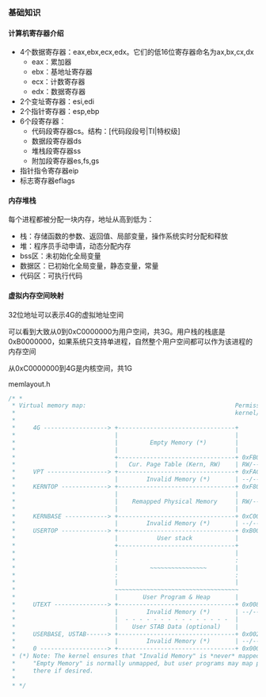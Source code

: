 ### 基础知识

#### 计算机寄存器介绍

- 4个数据寄存器：eax,ebx,ecx,edx。它们的低16位寄存器命名为ax,bx,cx,dx
  - eax：累加器
  - ebx：基地址寄存器
  - ecx：计数寄存器
  - edx：数据寄存器
- 2个变址寄存器：esi,edi
- 2个指针寄存器：esp,ebp
- 6个段寄存器：
  - 代码段寄存器cs。结构：[代码段段号|TI|特权级]
  - 数据段寄存器ds
  - 堆栈段寄存器ss
  - 附加段寄存器es,fs,gs
- 指针指令寄存器eip
- 标志寄存器eflags

#### 内存堆栈

每个进程都被分配一块内存，地址从高到低为：

- 栈：存储函数的参数、返回值、局部变量，操作系统实时分配和释放
- 堆：程序员手动申请，动态分配内存
- bss区：未初始化全局变量
- 数据区：已初始化全局变量，静态变量，常量
- 代码区：可执行代码

#### 虚拟内存空间映射

32位地址可以表示4G的虚拟地址空间

可以看到大致从0到0xC0000000为用户空间，共3G。用户栈的栈底是0xB0000000，如果系统只支持单进程，自然整个用户空间都可以作为该进程的内存空间

从0xC0000000到4G是内核空间，共1G

memlayout.h

```c
/* *
 * Virtual memory map:                                          Permissions
 *                                                              kernel/user
 *
 *     4G ------------------> +---------------------------------+
 *                            |                                 |
 *                            |         Empty Memory (*)        |
 *                            |                                 |
 *                            +---------------------------------+ 0xFB000000
 *                            |   Cur. Page Table (Kern, RW)    | RW/-- PTSIZE
 *     VPT -----------------> +---------------------------------+ 0xFAC00000
 *                            |        Invalid Memory (*)       | --/--
 *     KERNTOP -------------> +---------------------------------+ 0xF8000000
 *                            |                                 |
 *                            |    Remapped Physical Memory     | RW/-- KMEMSIZE
 *                            |                                 |
 *     KERNBASE ------------> +---------------------------------+ 0xC0000000
 *                            |        Invalid Memory (*)       | --/--
 *     USERTOP -------------> +---------------------------------+ 0xB0000000
 *                            |           User stack            |
 *                            +---------------------------------+
 *                            |                                 |
 *                            :                                 :
 *                            |         ~~~~~~~~~~~~~~~~        |
 *                            :                                 :
 *                            |                                 |
 *                            ~~~~~~~~~~~~~~~~~~~~~~~~~~~~~~~~~~~
 *                            |       User Program & Heap       |
 *     UTEXT ---------------> +---------------------------------+ 0x00800000
 *                            |        Invalid Memory (*)       | --/--
 *                            |  - - - - - - - - - - - - - - -  |
 *                            |    User STAB Data (optional)    |
 *     USERBASE, USTAB------> +---------------------------------+ 0x00200000
 *                            |        Invalid Memory (*)       | --/--
 *     0 -------------------> +---------------------------------+ 0x00000000
 * (*) Note: The kernel ensures that "Invalid Memory" is *never* mapped.
 *     "Empty Memory" is normally unmapped, but user programs may map pages
 *     there if desired.
 *
 * */
```

